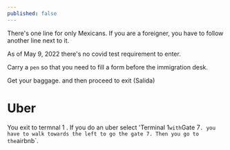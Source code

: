 ```yaml
---
published: false
---
```

There's one line for only Mexicans. If you are a foreigner, you have to follow another line next to it.

As of May 9, 2022 there's no covid test requirement to enter.

Carry a `pen` so that you need to fill a form before the immigration desk. 



Get your baggage. and then proceed to exit (Salida) 

# Uber 


You exit to termnal 1 . If  you do an uber select 'Terminal 1` with `Gate 7` . you have to walk towards the left to go the gate 7. Then you go to the `airbnb`. 






